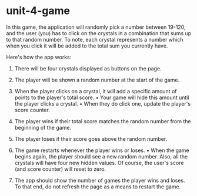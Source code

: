# unit-4-game

In this game, the application will randomly pick a number between 19-120, and the user (you) has to click on the crystals in a combination that sums up to that random number. To note, each crystal represents a number which when you click it will be added to the total sum you currently have.

Here's how the app works:

1. There will be four crystals displayed as buttons on the page.
2. The player will be shown a random number at the start of the game.

3. When the player clicks on a crystal, it will add a specific amount of points to the player's total score. 
    • Your game will hide this amount until the player clicks a crystal.
    • When they do click one, update the player's score counter.


4. The player wins if their total score matches the random number from the beginning of the game.
5. The player loses if their score goes above the random number.

6. The game restarts whenever the player wins or loses.
    • When the game begins again, the player should see a new random number. Also, all the crystals will have four new hidden values. Of course, the user's score (and score counter) will reset to zero.


7. The app should show the number of games the player wins and loses. To that end, do not refresh the page as a means to restart the game.